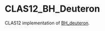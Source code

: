 # CLAS12_BH_Deuteron

CLAS12 implementation of [BH_deuteron](https://github.com/caimchu/BH_deuteron).
